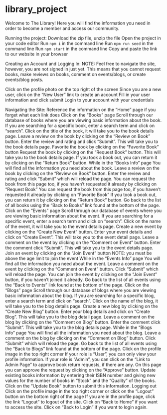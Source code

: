# library_project
Welcome to The Library! Here you will find the information you need in order to become a member and access our community.

Running the project:
Download the zip file, unzip the file
Open the project in your code editor
Run `npm i` in the command line
Run `npm run seed` in the command line
Run `npm start` in the command line
Copy and paste the link to our website in your browser

Creating an Account and Logging In:
NOTE: Feel free to navigate the site, however, you are not signed in just yet. This means that you cannot request books, make reviews on books, comment on events/blogs, or create events/blog posts.

Click on the profile photo on the top right of the screen
Since you are a new user, click on the “New User” link to create an account
Fill in your user information and click submit
Login to your account with your credentials

Navigating the Site:
Reference the information on the “Home” page if you forget what each link does
Click on the “Books” page
Scroll through our database of books where you are viewing basic information about the book.
If you are searching for a specific book, enter a search term and click on “search”. Click on the title of the book, it will take you to the book details page.
Leave a review on the book by clicking on the “Review on Book” button. Enter the review and rating and click “Submit”. This will take you to the book details page.
Favorite the book by clicking on the “Favorite Book” button
Request the book by clicking on the “Request Book” button. This will take you to the book details page.
If you took a book out, you can return it by clicking on the “Return Book” button.
While in the “Books Info” page
You will find all the information you need about the book.
Leave a review on the book by clicking on the “Review on Book” button. Enter the review and rating and click “Submit” which will reload the page.
You can request the book from this page too, if you haven’t requested it already by clicking on “Request Book”
You can request the book from this page too, if you haven’t requested it already by clicking on “Favorite Book”
If you took a book out, you can return it by clicking on the “Return Book” button.
Go back to the list of all books using the “Back to Books” link found at the bottom of the page.
Click on the “Events” page
Scroll through our database of events where you are viewing basic information about the event.
If you are searching for a specific event, enter a search term and click on “search”. Click on the name of the event, it will take you to the event details page.
Create a new event by clicking on the “Create New Event” button. Enter your event details and click on “Create Event”. This will take you to the event detail page.
Leave a comment on the event by clicking on the “Comment on Event” button. Enter the comment click “Submit”. This will take you to the event details page.
Join an event by clicking on the “Join Event” button
		NOTE: you must be above the age limit to join the event
While in the “Events Info” page
You will find all the information you need about the event.
Leave a comment on the event by clicking on the “Comment on Event” button. Click “Submit” which will reload the page.
You can join the event by clicking on the “Join Event” button, if you haven’t joined it already.
Go back to the list of all events using the “Back to Events” link found at the bottom of the page.
Click on the “Blogs” page
Scroll through our database of blogs where you are viewing basic information about the blog.
If you are searching for a specific blog, enter a search term and click on “search”. Click on the name of the blog, it will take you to the blog details page.
Create a new blog by clicking on the “Create New Blog” button. Enter your blog details and click on “Create Blog”. This will take you to the blog detail page.
Leave a comment on the blog by clicking on the “Comment on Blog” button. Enter the comment click “Submit”. This will take you to the blog details page.
While in the “Blogs Info” page
You will find all the information you need about the blog.
Leave a comment on the blog by clicking on the “Comment on Blog” button. Click “Submit” which will reload the page.
Go back to the list of all events using the “Back to Blogs” link found at the bottom of the page.
Click on the profile image in the top right corner
If your role is “User”, you can only view your profile information.
If your role is “Admin”, you can click on the “Link to Admin Page” to approve book return requests, if there are any.
On this page you can approve the request by clicking on the “Approve” button.
Update existing books information by entering their ISBN number and giving new values for the number of books in “Stock” and the “Quality” of the books. Click on the “Update Book” button to submit this information.
Logging out
Click on the profile image in the top right corner or click on the “Logout” button on the bottom right of the page
If you are in the profile page, click the link “Logout” to logout of the site.
Click on “Back to Home” if you want to access the site.
Click on “Back to Login” if you want to login again.
